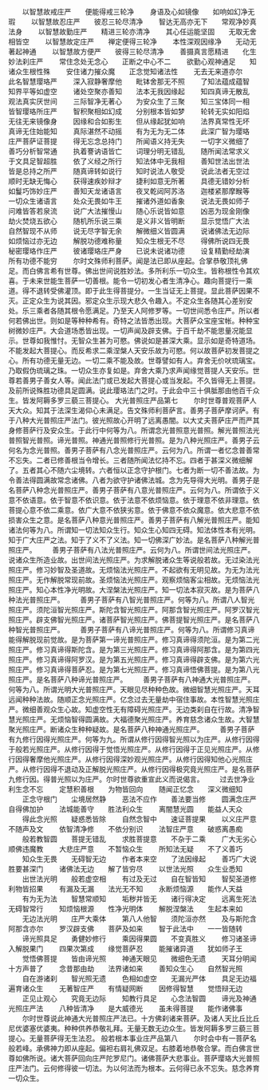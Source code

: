 <!-- { "loadSidebar": true } -->
　　以智慧故戒庄严　　便能得戒三轮净
　　身语及心如镜像　　如响如幻净无瑕
　　以智慧故忍庄严　　彼忍三轮尽清净
　　智达无高亦无下　　常观净妙真法身
　　以智慧故勤庄严　　精进三轮亦清净
　　其心任运能坚固　　无取无舍相皆空
　　以智慧故定庄严　　禅定便得三轮净
　　本性深观因缘净　　无动无著起神通
　　以智慧故方便严　　彼得三轮尽清净
　　善摄真言愿精进　　化生妙法刹庄严
　　常住念处无念心　　正断之中心不二
　　欲勤心观神通足　　知诸众生根性殊
　　安住诸力摧众魔　　正念觉知诸法性
　　无去无来道亦尔　　此名智慧璎珞严
　　深入寂静奢摩他　　毗钵舍那无不照
　　了知法蕴成蕴智　　知界平等如虚空
　　诸处空聚亦善知　　法本无我因缘起
　　知四真谛无散乱　　观法真实厌世间
　　三际智净无著心　　为安众生了三聚
　　知三宝体同一相　　皆智璎珞所庄严
　　智积聚相如幻成　　分别根本皆如梦
　　轮转无实如阳焰　　无往无来镜像身
　　因缘和合如影生　　但从缘起犹如响
　　法界真常性无坏　　真谛无住始能知
　　真际湛然不动摇　　有为无为无二体
　　此深广智为璎珞　　庄严菩萨证菩提
　　得无忘念总持门　　所闻语义持无失
　　一切字义微细了　　善巧分析智常通
　　执着謇讷语皆亡　　词理分明无错乱
　　随所闻法常求义　　于文具足智超胜
　　依了义经之所行　　知法体中无我相
　　善知世法出世法　　皆是总持之所严
　　随真谛转如说行　　知时说法人敬受
　　说此法者无空过　　顺时无缺无悔心
　　获得速疾妙辩才　　捷利如意无所著
　　具德无错妙分析　　如鬘巧饰妙庄严
　　善知天龙诸语言　　夜叉乾闼阿苏洛
　　迦楼紧那摩睺等　　一切众生诸语言
　　处众无畏如牛王　　摧诸外道如香象
　　说法无畏如师子　　问难皆答若泉流
　　说广大法摧慢山　　随心乐说皆如意
　　凶恶为现金刚像　　劫火焚烧五欲心
　　随机所乐说三乘　　是义非义皆明断
　　显示觉悟广大法　　自然智现不从师
　　说无尽字智无余　　解微细义皆圆满
　　说诸佛法无边际　　如烦恼过亦无边
　　解脱功德难称量　　知众生根无不尽
　　得佛所说四无畏　　秘密璎珞作庄严
　　彼诸璎珞庄严身　　已说未说诸功德
　　设复精勤经劫演　　所有功德不能穷
　　尔时文殊师利菩萨。闻是法已即从座起。合掌恭敬顶礼佛足。而白佛言希有世尊。佛出世间说胜妙法。多所利乐一切众生。皆称根性令其欢喜。于未来世能生菩萨一切善根。能令一切初发心者生清净心。趣向菩提行一乘道。得不退转受佛灌顶。即于此生得菩提分。一生当证无上菩提。显此菩萨因果不灭。正定众生为说其因。邪定众生示现大悲久令趣入。不定众生各随其心差别安处。乐三乘者各随其根令愿满足。乃至天人阿修罗等。一切世间悉令庄严。所以者何若佛出世。则如是等种种希有。奇特之法皆悉出现。大菩萨众宝座宝帐。种种宝树微妙庄严。大会道场悉皆出现。一切声闻及辟支佛。于百千劫不能思量况能显示。世尊如我惟忖。无智众生甚为可愍。佛说如是甚深大乘。显示如是奇特道场。不能发起大菩提心。而反希求二乘涅槃人天安乐故为可愍。何以故菩萨初发菩提之心。所有功德无量无边。一切二乘不能及故。世尊譬如有人。弃舍无价吠琉璃宝。乃取假伪琉璃之珠。一切众生亦复如是。弃舍大乘乃求声闻缘觉菩提人天安乐。世尊若善男子善女人等。闻此法门或已发起大菩提心或当发起。不久皆得无上菩提。及前所说殊胜功德具足圆满。说此璎珞法门之时。于此会中三十俱胝那由他百千众生。皆发阿耨多罗三藐三菩提心。
大光普照庄严品第七
　　尔时世尊普观菩萨人天大众。知其于法深生渴仰心未满足。告文殊师利菩萨言。善男子菩萨摩诃萨。有于八种大光普照庄严法门。彼光照故心开明了远离愚闇。以大丈夫菩萨庄严而严其身修菩萨行及安众生。于此行中何等为八。所谓念光普照意光普照。解光普照法光普照智光普照。谛光普照。神通光普照修行光普照。是为八种光照庄严。善男子云何名为念光普照。善男子菩萨有八念光普照庄严。云何为八。所谓一者忆念普善常不忘失。二者已修善根当令增长。三者随所闻法忆持不忘。四者于甚深义微细解了。五者其心不随六尘境转。六者恒以正念守护根门。七者为断一切不善法故。为令善法得圆满故常念诸佛。八者为欲守护诸佛法城。念为先导得大光明。善男子是名菩萨八种念光普照庄严。善男子菩萨有八意光普照庄严。云何为八。所谓依于义意不依语意。依于智意不依识意。依于法意不依烦恼意。依于理意不依非理意。依菩提心意不依二乘意。依广大意不依狭劣意。依于佛意不依众魔意。依大悲意不依损害众生之意。是名菩萨八种意光普照庄严。善男子菩萨有八解光普照庄严。能知诸法何等为八。所谓知一切法知众生行。知众生心知四无碍。知法体性本有光明。知于广大庄严之法。知于了义不了义法。知一切佛深广妙法。是名菩萨八种解光普照庄严。
　　善男子菩萨有八法光普照庄严。云何为八。所谓世间法光照庄严。说诸众生所造业故。出世间法光照庄严。为求解脱诸众生等说般若故。无过染法光照庄严。修习妙智及圣道故。无烦恼法光照庄严。不起欲有无明见故。为无为法光照庄严。无作解脱常现前故。圣烦恼法光照庄严。观察烦恼客尘相故。无烦恼法光照庄严。知心本性净光明故。大涅槃法光照庄严。知一切法本寂灭故。是为菩萨八种法光普照庄严。
　　善男子菩萨有八智光普照庄严。何等为八。所谓八人智光照庄严。须陀洹智光照庄严。斯陀含智光照庄严。阿那含智光照庄严。阿罗汉智光照庄严。辟支佛智光照庄严。诸菩萨智光照庄严。佛菩提智光照庄严。是名菩萨八种智光普照庄严。
　　善男子菩萨有八谛光普照庄严。何等为八。所谓修习真谛能得解脱现前觉故。是为菩萨第一谛光普照庄严。修习真谛得须陀洹。是为第二光照庄严。修习真谛得斯陀含。是为第三光照庄严。修习真谛得阿那含。是为第四光照庄严。修习真谛得阿罗汉。是为第五光照庄严。修习真谛得辟支佛。是为第六光照庄严。修习真谛得菩萨忍。是为第七光照庄严。修习真谛悟佛菩提。是为第八光照庄严。是名菩萨八种谛光普照庄严。
　　善男子菩萨有八神通大光普照庄严。何等为八。所谓光明大光普照庄严。天眼见尽种种色故。微细智慧光照庄严。天耳远闻种种法故。随顺正念光照庄严。亿念过去无量劫中宿住事故。本性智慧光照庄严。微细善观众生心故。知虚空性无有障碍光照庄严。无边类刹自在行故。清净智慧光照庄严。无烦恼智得圆满故。大福德聚光照庄严。养育慈念诸众生故。大智慧聚光照庄严。断诸众生种种疑故。是名菩萨八种神通光照庄严。
　　善男子菩萨有九修行因得光照庄严。何等为九。所谓从修行因得智光照以为庄严。从修行因得于般若光照庄严。从修行因得于觉悟光照庄严。从修行因得于正见光照庄严。从修行因得奢摩他光照庄严。从修行因得深妙观光照庄严。从修行因得知他心光照庄严。从修行因得不退动及正解脱光照庄严。从修行因得极究竟光照庄严。是名菩萨九修行因。得普光照以为庄严。尔时世尊欲重宣此义而说偈言。
　　过去世净业　　利生念不忘
　　定慧积善根　　为物皆回向
　　随闻正忆念　　深义微细知
　　正念守根门　　尘境居然静
　　恶法不应作　　善法要当修
　　圆满念庄严　　自得佛加护
　　法城能善守　　胜法利众生
　　离闇慧光圆　　能益人天众
　　得此念光照　　疑惑悉皆除
　　自然念智中　　速证菩提果
　　以义庄严意　　不随声及文
　　依智清净修　　不依分别识
　　法智庄严意　　破惑离愚痴
　　般若教智圆　　菩提无错乱
　　求胜菩提意　　不杂于二乘
　　广大无劣心　　顺佛违魔教
　　大悲庄严意　　不暂恼众生
　　所知法无疑　　不了义善巧
　　知众生无畏　　无碍智无边
　　作者本来空　　了法因缘起
　　善巧广大说　　胜要甚深门
　　诸佛法无边　　解了皆穷尽
　　以世法光照　　众生业悉知
　　出世法光明　　般若虚空相
　　有过及无过　　自在智皆知
　　智契圣道修　　利物皆招果
　　有漏及无漏　　法光无不知
　　永断烦恼源　　能作人天益
　　有为无为法　　智慧常顺知
　　垢秽并皆无　　诸行得决定
　　远离生死法　　无碍智常行
　　知烦恼根源　　性净光明体
　　解脱涅槃法　　生起本来如
　　无边法光明　　庄严大乘体
　　第八人他智　　须陀洹亦然
　　及与斯陀含　　阿那含亦尔
　　罗汉辟支佛　　菩萨及如来
　　智于此法中　　一一皆随转
　　谛光照具足　　勇健妙修行
　　乘因得果圆　　不变真胜义
　　修习诸圣谛　　入解脱果门
　　四果次第成　　缘觉菩萨忍
　　能摧诸异道　　犹如师子王
　　觉悟佛菩提　　皆由谛光照
　　神通天眼见　　微细色无遗
　　天耳分明闻　　十方声普了
　　念昔那由劫　　法界诸如来
　　善知众生心　　自然智光照
　　自在游诸刹　　智光照无遗
　　色相如虚空　　无漏光严体
　　具足无边福　　遍育诸众生
　　无著智庄严　　有情疑网断
　　因修得智慧　　觉悟辩无边
　　正见止观心　　究竟无边际
　　知教行具足　　心念法智圆
　　谛光及神通　　光照庄严法
　　八种皆清净　　是大威德光
　　虽未得菩提　　能作诸佛事
　　尔时世尊说此神通大光普照庄严法已。十方佛刹诸来菩萨。及诸人天比丘比丘尼优婆塞优婆夷。种种供养恭敬礼拜。无量无数无边众生。皆发阿耨多罗三藐三菩提心。无量菩萨得无生法忍。
般若根本事业庄严品第八
　　尔时会中有一菩萨名般若峰。承佛神力即从座起。偏袒右肩礼佛双足。右膝着地恭敬合掌。而白佛言世尊如佛所说。诸大菩萨回向庄严陀罗尼门。诸佛菩萨大悲事业。菩萨璎珞大光普照庄严法门。云何修得彼一切法。为以何法而为根本。云何得已永不忘失。慈念养育一切众生。
